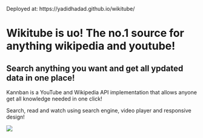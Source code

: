﻿<p>Deployed at: https://yadidhadad.github.io/wikitube/</p>

<h1>Wikitube is uo! The no.1 source for anything wikipedia and youtube!</h1>
<h2>Search anything you want and get all ypdated data in one place!</h2>

<p>Kannban is a YouTube and Wikipedia API implementation that allows anyone get all knowledge needed in one click!</p>
<p>Search, read and watch using search engine, video player and responsive design!</p>



<img src="https://res.cloudinary.com/dnznyz6om/image/upload/v1678010218/wikitube_zr0pa1.png"/>


